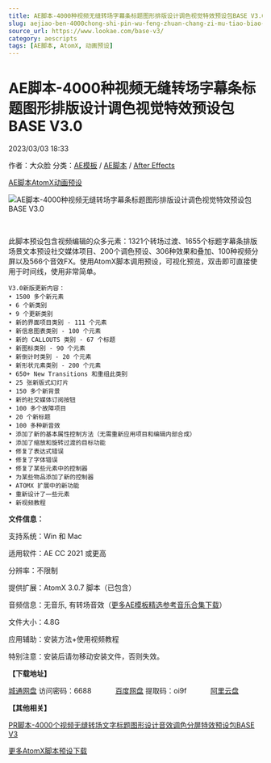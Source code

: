 ```yaml
---
title: AE脚本-4000种视频无缝转场字幕条标题图形排版设计调色视觉特效预设包BASE V3.0
slug: aejiao-ben-4000chong-shi-pin-wu-feng-zhuan-chang-zi-mu-tiao-biao-ti-tu-xing-pai-ban-she-ji-diao-se-shi-jue-te-xiao-yu-she-bao-base-v3-0
source_url: https://www.lookae.com/base-v3/
category: aescripts
tags: [AE脚本, AtomX, 动画预设]
---
```

# AE脚本-4000种视频无缝转场字幕条标题图形排版设计调色视觉特效预设包BASE V3.0

2023/03/03 18:33

作者：大众脸
分类：[AE模板](https://www.lookae.com/after-effects/other-after-effects/) / [AE脚本](https://www.lookae.com/after-effects/aescripts/) / [After Effects](https://www.lookae.com/after-effects/)

[AE脚本](https://www.lookae.com/tag/ae%e8%84%9a%e6%9c%ac/)[AtomX](https://www.lookae.com/tag/atomx/)[动画预设](https://www.lookae.com/tag/%e5%8a%a8%e7%94%bb%e9%a2%84%e8%ae%be/)

![AE脚本-4000种视频无缝转场字幕条标题图形排版设计调色视觉特效预设包BASE V3.0](https://www.lookae.com/wp-content/uploads/2023/03/31018620-V3.jpg "AE脚本-4000种视频无缝转场字幕条标题图形排版设计调色视觉特效预设包BASE V3.0-LookAE.com")

﻿﻿

此脚本预设包含视频编辑的众多元素：1321个转场过渡、1655个标题字幕条排版场景文本预设社交媒体项目、200个调色预设、306种效果和叠加、100种视频分屏以及566个音效FX。使用AtomX脚本调用预设，可视化预览，双击即可直接使用于时间线，使用非常简单。

```
V3.0新版更新内容：
• 1500 多个新元素
• 6 个新类别
• 9 个更新类别
• 新的界面项目类别 - 111 个元素
• 新信息图表类别 - 100 个元素
• 新的 CALLOUTS 类别 - 67 个标题
• 新图标类别 - 90 个元素
• 新倒计时类别 - 20 个元素
• 新形状元素类别 - 200 个元素
• 650+ New Transitions 和重组此类别
• 25 张新版式幻灯片
• 150 多个新背景
• 新的社交媒体订阅按钮
• 100 多个故障项目
• 20 个新标题
• 100 多种新音效
• 添加了新的基本属性控制方法（无需重新应用项目和编辑内部合成）
• 添加了缩放和旋转过渡的目标功能
• 修复了表达式错误
• 修复了字体错误
• 修复了某些元素中的控制器
• 为某些物品添加了新的控制器
• ATOMX 扩展中的新功能
• 重新设计了一些元素
• 新视频教程
```

**文件信息：**

支持系统：Win 和 Mac

适用软件：AE CC 2021 或更高

分辨率：不限制

提供扩展：AtomX 3.0.7 脚本（已包含）

音频信息：无音乐, 有转场音效（[更多AE模板精选参考音乐合集下载](https://item.taobao.com/item.htm?spm=a1z10.1.w4004-2793089344.4.MUvxbV&id=37289930486)）

文件大小：4.8G

应用辅助：安装方法+使用视频教程

特别注意：安装后请勿移动安装文件，否则失效。

**【下载地址】**

[城通网盘](https://url70.ctfile.com/f/2827370-816604122-f3cda8?p=4431) 访问密码：6688            [百度网盘](https://pan.baidu.com/s/1Tafj_n3Gzr5-zrqnMqSsOQ?pwd=oi9f) 提取码：oi9f            [阿里云盘](https://www.aliyundrive.com/s/XkBwdBsPY3M)

**【其他相关】**

[PR脚本-4000个视频无缝转场文字标题图形设计音效调色分屏特效预设包BASE V3](https://www.lookae.com/base-v3-2/)

[更多AtomX脚本预设下载](https://www.lookae.com/tag/atomx/)
